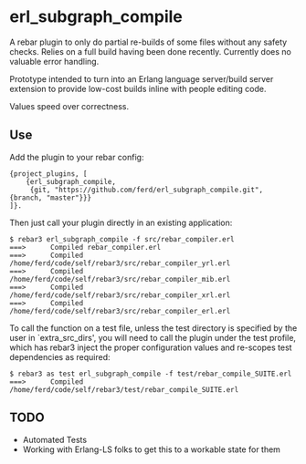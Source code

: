 erl_subgraph_compile
=====

A rebar plugin to only do partial re-builds of some files without any safety
checks. Relies on a full build having been done recently. Currently does no
valuable error handling.

Prototype intended to turn into an Erlang language server/build server
extension to provide low-cost builds inline with people editing code.

Values speed over correctness.

Use
---

Add the plugin to your rebar config:

    {project_plugins, [
        {erl_subgraph_compile,
         {git, "https://github.com/ferd/erl_subgraph_compile.git", {branch, "master"}}}
    ]}.

Then just call your plugin directly in an existing application:

    $ rebar3 erl_subgraph_compile -f src/rebar_compiler.erl
    ===>      Compiled rebar_compiler.erl
    ===>      Compiled /home/ferd/code/self/rebar3/src/rebar_compiler_yrl.erl
    ===>      Compiled /home/ferd/code/self/rebar3/src/rebar_compiler_mib.erl
    ===>      Compiled /home/ferd/code/self/rebar3/src/rebar_compiler_xrl.erl
    ===>      Compiled /home/ferd/code/self/rebar3/src/rebar_compiler_erl.erl

To call the function on a test file, unless the test directory is specified
by the user in `extra_src_dirs', you will need to call the plugin under the
test profile, which has rebar3 inject the proper configuration values and
re-scopes test dependencies as required:

    $ rebar3 as test erl_subgraph_compile -f test/rebar_compile_SUITE.erl
    ===>      Compiled /home/ferd/code/self/rebar3/test/rebar_compile_SUITE.erl

TODO
----

- Automated Tests
- Working with Erlang-LS folks to get this to a workable state for them
